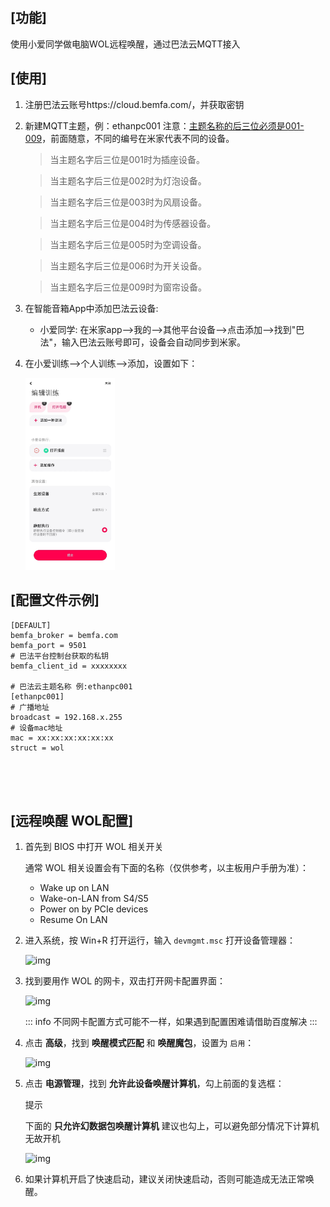## [功能]

使用小爱同学做电脑WOL远程唤醒，通过巴法云MQTT接入

## [使用]

1. 注册巴法云账号https://cloud.bemfa.com/，并获取密钥

2. 新建MQTT主题，例：ethanpc001
   注意：[主题名称的后三位必须是001-009](https://cloud.bemfa.com/docs/#/?id=p-stylefont-weight700margin0px11%e3%80%81%e7%b1%b3%e5%ae%b6%e5%b0%8f%e7%88%b1%e6%94%af%e6%8c%81)，前面随意，不同的编号在米家代表不同的设备。

   > 当主题名字后三位是001时为插座设备。

   > 当主题名字后三位是002时为灯泡设备。

   > 当主题名字后三位是003时为风扇设备。

   > 当主题名字后三位是004时为传感器设备。

   > 当主题名字后三位是005时为空调设备。

   > 当主题名字后三位是006时为开关设备。

   > 当主题名字后三位是009时为窗帘设备。

   

3. 在智能音箱App中添加巴法云设备:

   - 小爱同学: 在米家app-->我的-->其他平台设备-->点击添加-->找到"巴法"，输入巴法云账号即可，设备会自动同步到米家。

4. 在小爱训练-->个人训练-->添加，设置如下：

   <img src=".\picture.jpg" alt="截图" style="zoom:30%;" />

## [配置文件示例]

```
[DEFAULT]
bemfa_broker = bemfa.com
bemfa_port = 9501
# 巴法平台控制台获取的私钥
bemfa_client_id = xxxxxxxx

# 巴法云主题名称 例:ethanpc001
[ethanpc001]
# 广播地址
broadcast = 192.168.x.255 
# 设备mac地址
mac = xx:xx:xx:xx:xx:xx
struct = wol





```



## [远程唤醒 WOL配置]

1. 首先到 BIOS 中打开 WOL 相关开关

   通常 WOL 相关设置会有下面的名称（仅供参考，以主板用户手册为准）：

   - Wake up on LAN
   - Wake-on-LAN from S4/S5
   - Power on by PCIe devices
   - Resume On LAN

2. 进入系统，按 Win+R 打开运行，输入 `devmgmt.msc` 打开设备管理器：

   ![img](https://doc.natfrp.com/assets/wol-1-998d1bd1.png)

3. 找到要用作 WOL 的网卡，双击打开网卡配置界面：

   ![img](https://doc.natfrp.com/assets/wol-2-cbaf0503.png)

   ::: info 不同网卡配置方式可能不一样，如果遇到配置困难请借助百度解决 :::

4. 点击 **高级**，找到 **唤醒模式匹配** 和 **唤醒魔包**，设置为 `启用`：

   ![img](https://doc.natfrp.com/assets/wol-3-690d24a1.png)

5. 点击 **电源管理**，找到 **允许此设备唤醒计算机**，勾上前面的复选框：

   提示

   下面的 **只允许幻数据包唤醒计算机** 建议也勾上，可以避免部分情况下计算机无故开机

   ![img](https://doc.natfrp.com/assets/wol-4-e1910907.png)

6. 如果计算机开启了快速启动，建议关闭快速启动，否则可能造成无法正常唤醒。